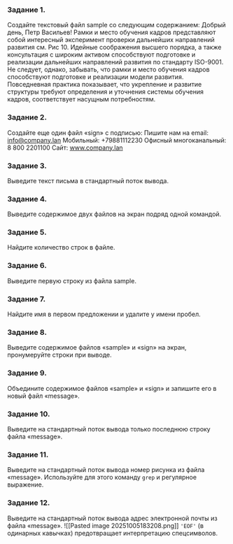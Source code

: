 ### Задание 1.
Создайте текстовый файл sample со следующим содержанием:
Добрый день, Петр Васильев!
Рамки и место обучения  кадров представляют собой интересный эксперимент
проверки дальнейших направлений развития см. Рис 10. Идейные соображения
высшего порядка, а также  консультация с широким активом способствуют
подготовке и реализации дальнейших направлений развития по стандарту
ISO-9001. Не следует, однако, забывать, что рамки и место обучения кадров
способствуют подготовке и реализации модели развития.
Повседневная практика показывает, что укрепление и развитие структуры
требуют определения и уточнения системы обучения кадров, соответствует
насущным потребностям.
### Задание 2.
Создайте еще один файл «sign» с подписью:
Пишите нам на email: info@company.lan
Мобильный: +79881112230
Офисный многоканальный: 8 800 2201100
Сайт: www.company.lan
### Задание 3.
Выведите текст письма в стандартный поток вывода.
### Задание 4.
Выведите содержимое двух файлов на экран подряд одной командой.
### Задание 5.
Найдите количество строк в файле.
### Задание 6.
Выведите первую строку из файла sample.
### Задание 7.
Найдите имя в первом предложении и удалите у имени пробел.
### Задание 8.
Выведите содержимое файлов «sample» и «sign» на экран, пронумеруйте строки при выводе.
### Задание 9.
Объедините содержимое файлов «sample» и «sign» и запишите его в новый файл «message».
### Задание 10.
Выведите на стандартный поток вывода только последнюю строку файла «message».
### Задание 11.
Выведите на стандартный поток вывода номер рисунка из файла «message». Используйте для этого команду `grep` и регулярное выражение.
### Задание 12.
Выведите на стандартный поток вывода адрес электронной почты из файла «message».
![[Pasted image 20251005183208.png]]
`'EOF'` (в одинарных кавычках) предотвращает интерпретацию спецсимволов.
